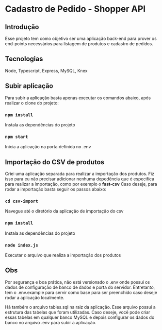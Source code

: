 # Cadastro de Pedido - Shopper API

## Introdução 

Esse projeto tem como objetivo ser uma aplicação back-end para prover os end-points necessários para listagem de produtos e cadastro de pedidos.

## Tecnologias

Node, Typescript, Express, MySQL, Knex

## Subir aplicação

Para subir a aplicação basta apenas executar os comandos abaixo, após realizar o clone do projeto:

### `npm install`
Instala as dependências do projeto

### `npm start`
Inicia a aplicação na porta definida no .env

## Importação do CSV de produtos

Criei uma aplicação separada para realizar a importação dos produtos. Fiz isso para eu não precisar adicionar nenhuma depedência que é especifica para realizar a importação, como por exemplo o **fast-csv**
Caso deseje, para rodar a importação basta seguir os passos abaixo:

### `cd csv-import`

Navegue até o diretório da aplicação de importação do csv

### `npm install`
Instala as dependências do projeto

### `node index.js`
Executar o arquivo que realiza a importação dos produtos


## Obs
Por segurança e boa prática, não está versionado o .env onde possui os dados de configuração de banco de dados e porta do servidor. Entretanto, tem o .env.example para servir como base para ser preenchido caso deseje rodar a aplicação localmente.

Há também o arquivo tables.sql na raiz da aplicação. Esse arquivo possui a estrutura das tabelas que foram utilizadas. Caso deseje, você pode criar essas tabelas em qualquer banco MySQL e depois configurar os dados do banco no arquivo .env para subir a aplicação.
